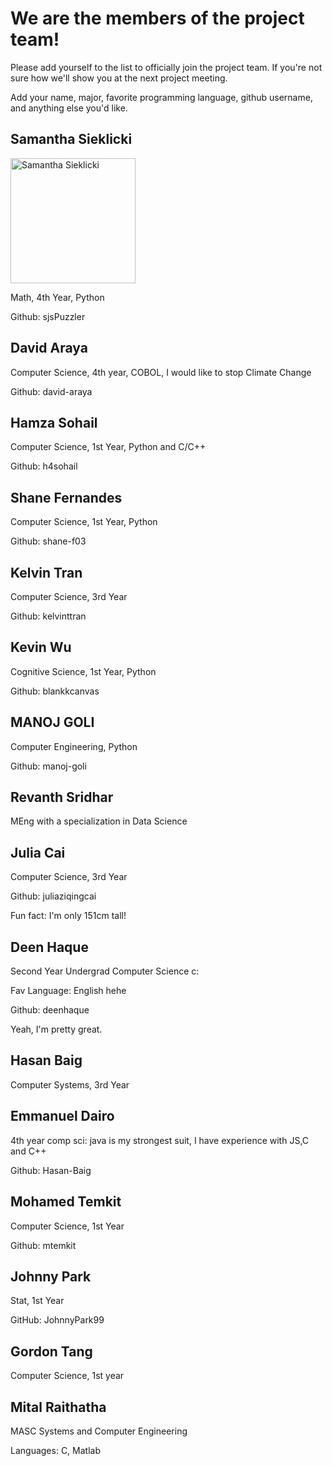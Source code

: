 # We are the members of the project team!

Please add yourself to the list to officially join the project team.
If you're not sure how we'll show you at the next project meeting.

Add your name, major, favorite programming language, github username, and anything else you'd like.

## Samantha Sieklicki
<p align="left">
  <img src="images/SamanthaSieklicki.jpg" width="200" title="Samantha Sieklicki">
</p>
Math, 4th Year, Python

Github: sjsPuzzler

## David Araya
Computer Science, 4th year, COBOL, I would like to stop Climate Change

Github: david-araya

## Hamza Sohail
Computer Science, 1st Year, Python and C/C++

Github: h4sohail

## Shane Fernandes

Computer Science, 1st Year, Python

Github: shane-f03

## Kelvin Tran
Computer Science, 3rd Year

Github: kelvinttran

## Kevin Wu

Cognitive Science, 1st Year, Python

Github: blankkcanvas

## MANOJ GOLI
Computer Engineering, Python

Github: manoj-goli

## Revanth Sridhar
MEng with a specialization in Data Science

## Julia Cai
Computer Science, 3rd Year

Github: juliaziqingcai

Fun fact: I'm only 151cm tall!

## Deen Haque
Second Year Undergrad Computer Science c:

Fav Language: English hehe

Github: deenhaque

Yeah, I'm pretty great.

## Hasan Baig
Computer Systems, 3rd Year

## Emmanuel Dairo
4th year comp sci: java is my strongest suit, I have experience with JS,C and C++

Github: Hasan-Baig

## Mohamed Temkit
Computer Science, 1st Year

Github: mtemkit

## Johnny Park
Stat, 1st Year

GitHub: JohnnyPark99

## Gordon Tang
Computer Science, 1st year

## Mital Raithatha
MASC Systems and Computer Engineering

Languages: C, Matlab
